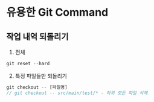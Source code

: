 # 유용한 Git Command

## 작업 내역 되돌리기
1. 전체
```javascript
git reset --hard
```

2. 특정 파일들만 되돌리기
```javascript
git checkout -- [파일명]
// git checkout -- src/main/test/* - 하위 모든 파일 삭제
```
